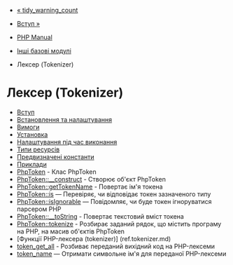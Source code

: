 - [« tidy_warning_count](function.tidy-warning-count.md)
- [Вступ »](intro.tokenizer.md)

- [PHP Manual](index.md)
- [Інші базові модулі](refs.basic.other.md)
- Лексер (Tokenizer)

# Лексер (Tokenizer)

- [Вступ](intro.tokenizer.md)
- [Встановлення та налаштування](tokenizer.setup.md)
- [Вимоги](tokenizer.requirements.md)
- [Установка](tokenizer.installation.md)
- [Налаштування під час виконання](tokenizer.configuration.md)
- [Типи ресурсів](tokenizer.resources.md)
- [Предвизначені константи](tokenizer.constants.md)
- [Приклади](tokenizer.examples.md)
- [PhpToken](class.phptoken.md) - Клас PhpToken
- [PhpToken::\_\_construct](phptoken.construct.md) - Створює
об'єкт PhpToken
- [PhpToken::getTokenName](phptoken.gettokenname.md) -
Повертає ім'я токена
- [PhpToken::is](phptoken.is.md) — Перевіряє, чи відповідає
токен зазначеного типу
- [PhpToken::isIgnorable](phptoken.isignorable.md) — Повідомляє,
чи буде токен ігноруватися парсером PHP
- [PhpToken::\_\_toString](phptoken.tostring.md) - Повертає
текстовий вміст токена
- [PhpToken::tokenize](phptoken.tokenize.md) - Розбирає
заданий рядок, що містить програму на PHP, на масив об'єктів
PhpToken
- [Функції PHP-лексера (tokenizer)] (ref.tokenizer.md)
- [token_get_all](function.token-get-all.md) - Розбиває
переданий вихідний код на PHP-лексеми
- [token_name](function.token-name.md) — Отримати символьне ім'я
для переданої PHP-лексеми
